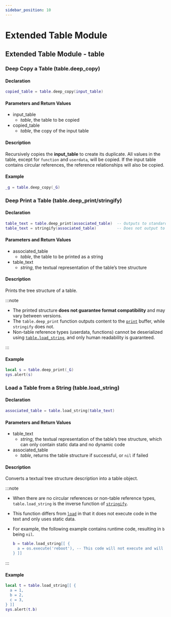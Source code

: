 ```yaml
---
sidebar_position: 10
---
```


# Extended Table Module

## Extended Table Module - table

### Deep Copy a Table \(**table\.deep\_copy**\)

#### Declaration

```lua
copied_table = table.deep_copy(input_table)
```

#### Parameters and Return Values

- input_table
  - *table*, the table to be copied
- copied_table
  - *table*, the copy of the input table

#### Description

Recursively copies the **input_table** to create its duplicate. All values in the table, except for `function` and `userdata`, will be copied.
If the input table contains circular references, the reference relationships will also be copied.

#### Example

```lua title="table.deep_copy"
_g = table.deep_copy(_G)
```

### Deep Print a Table \(**table\.deep\_print/stringify**\)

#### Declaration

```lua
table_text = table.deep_print(associated_table)  -- Outputs to standard output
table_text = stringify(associated_table)         -- Does not output to standard output, only returns a string
```

#### Parameters and Return Values

- associated_table
  - *table*, the table to be printed as a string
- table_text
  - *string*, the textual representation of the table’s tree structure

#### Description

Prints the tree structure of a table.

:::note

- The printed structure **does not guarantee format compatibility** and may vary between versions.
- The `table.deep_print` function outputs content to the [`print`](../basic-concepts/logging.md#打印内容到缓冲区-print) buffer, while `stringify` does not.
- Non-table reference types (userdata, functions) cannot be deserialized using [`table.load_string`](#load-a-table-from-a-string-tableload_string), and only human readability is guaranteed.

:::

#### Example

```lua title="table.deep_print"
local s = table.deep_print(_G)
sys.alert(s)
```

### Load a Table from a String \(**table\.load\_string**\)

#### Declaration

```lua
associated_table = table.load_string(table_text)
```

#### Parameters and Return Values

- table_text
  - *string*, the textual representation of the table’s tree structure, which can only contain static data and no dynamic code
- associated_table
  - *table*, returns the table structure if successful, or `nil` if failed

#### Description

Converts a textual tree structure description into a table object.

:::note

- When there are no circular references or non-table reference types, `table.load_string` is the inverse function of [`stringify`](#deep-print-a-table-tabledeep_printstringify).
- This function differs from [`load`](http://cloudwu.github.io/lua53doc/manual.html#pdf-load) in that it does not execute code in the text and only uses static data.
- For example, the following example contains runtime code, resulting in `b` being `nil`.

  ```lua
  b = table.load_string[[ {
    a = os.execute('reboot'), -- This code will not execute and will return nil
  } ]]
  ```

:::

#### Example

```lua title="table.load_string"
local t = table.load_string[[ {
  a = 1,
  b = 2,
  c = 3,
} ]]
sys.alert(t.b)
```
